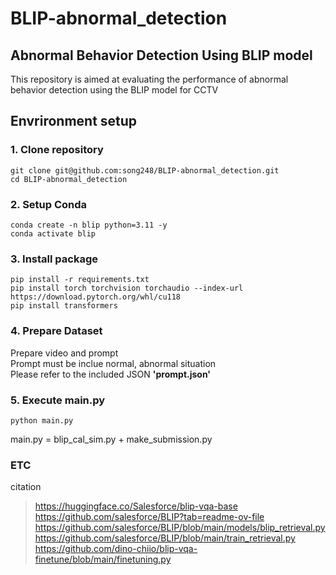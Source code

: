 # BLIP-abnormal_detection
## Abnormal Behavior Detection Using BLIP model  
This repository is aimed at evaluating the performance of abnormal behavior detection using the BLIP model for CCTV

## Envrironment setup

### 1. Clone repository
```
git clone git@github.com:song248/BLIP-abnormal_detection.git
cd BLIP-abnormal_detection
```

### 2. Setup Conda
```
conda create -n blip python=3.11 -y
conda activate blip
```

### 3. Install package
```
pip install -r requirements.txt
pip install torch torchvision torchaudio --index-url https://download.pytorch.org/whl/cu118
pip install transformers
```
### 4. Prepare Dataset
Prepare video and prompt  
Prompt must be inclue normal, abnormal situation  
Please refer to the included JSON <b>'prompt.json'</b>

### 5. Execute main.py
```
python main.py
```
main.py = blip_cal_sim.py + make_submission.py

### ETC

citation  
> https://huggingface.co/Salesforce/blip-vqa-base
https://github.com/salesforce/BLIP?tab=readme-ov-file  
https://github.com/salesforce/BLIP/blob/main/models/blip_retrieval.py  
https://github.com/salesforce/BLIP/blob/main/train_retrieval.py  
https://github.com/dino-chiio/blip-vqa-finetune/blob/main/finetuning.py  